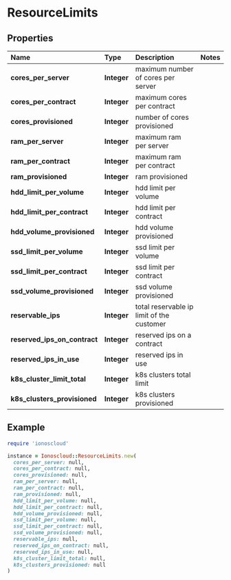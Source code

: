 # ResourceLimits

## Properties

| Name | Type | Description | Notes |
| :--- | :--- | :--- | :--- |
| **cores\_per\_server** | **Integer** | maximum number of cores per server |  |
| **cores\_per\_contract** | **Integer** | maximum cores per contract |  |
| **cores\_provisioned** | **Integer** | number of cores provisioned |  |
| **ram\_per\_server** | **Integer** | maximum ram per server |  |
| **ram\_per\_contract** | **Integer** | maximum ram per contract |  |
| **ram\_provisioned** | **Integer** | ram provisioned |  |
| **hdd\_limit\_per\_volume** | **Integer** | hdd limit per volume |  |
| **hdd\_limit\_per\_contract** | **Integer** | hdd limit per contract |  |
| **hdd\_volume\_provisioned** | **Integer** | hdd volume provisioned |  |
| **ssd\_limit\_per\_volume** | **Integer** | ssd limit per volume |  |
| **ssd\_limit\_per\_contract** | **Integer** | ssd limit per contract |  |
| **ssd\_volume\_provisioned** | **Integer** | ssd volume provisioned |  |
| **reservable\_ips** | **Integer** | total reservable ip limit of the customer |  |
| **reserved\_ips\_on\_contract** | **Integer** | reserved ips on a contract |  |
| **reserved\_ips\_in\_use** | **Integer** | reserved ips in use |  |
| **k8s\_cluster\_limit\_total** | **Integer** | k8s clusters total limit |  |
| **k8s\_clusters\_provisioned** | **Integer** | k8s clusters provisioned |  |

## Example

```ruby
require 'ionoscloud'

instance = Ionoscloud::ResourceLimits.new(
  cores_per_server: null,
  cores_per_contract: null,
  cores_provisioned: null,
  ram_per_server: null,
  ram_per_contract: null,
  ram_provisioned: null,
  hdd_limit_per_volume: null,
  hdd_limit_per_contract: null,
  hdd_volume_provisioned: null,
  ssd_limit_per_volume: null,
  ssd_limit_per_contract: null,
  ssd_volume_provisioned: null,
  reservable_ips: null,
  reserved_ips_on_contract: null,
  reserved_ips_in_use: null,
  k8s_cluster_limit_total: null,
  k8s_clusters_provisioned: null
)
```


